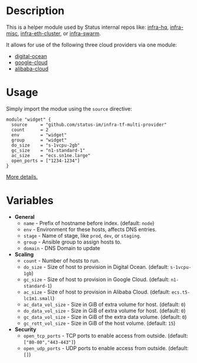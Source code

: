 # Description

This is a helper module used by Status internal repos like: [infra-hq](https://github.com/status-im/infra-hq), [infra-misc](https://github.com/status-im/infra-misc), [infra-eth-cluster](https://github.com/status-im/infra-eth-cluster), or [infra-swarm](https://github.com/status-im/infra-swarm).

It allows for use of the following three cloud providers via one module:
* [digital-ocean](https://github.com/status-im/infra-tf-digital-ocean)
* [google-cloud](https://github.com/status-im/infra-tf-google-cloud)
* [alibaba-cloud](https://github.com/status-im/infra-tf-alibaba-cloud)

# Usage

Simply import the modue using the `source` directive:
```hcl
module "widget" {
  source     = "github.com/status-im/infra-tf-multi-provider"
  count      = 2
  env        = "widget"
  group      = "widget"
  do_size    = "s-1vcpu-2gb"
  gc_size    = "n1-standard-1"
  ac_size    = "ecs.sn1ne.large"
  open_ports = ["1234-1234"]
}
```
[More details.](https://www.terraform.io/docs/modules/sources.html#github)

# Variables

* __General__
  * `name` - Prefix of hostname before index. (default: `node`)
  * `env` - Environment for these hosts, affects DNS entries.
  * `stage` - Name of stage, like `prod`, `dev`, or `staging`.
  * `group` - Ansible group to assign hosts to.
  * `domain` - DNS Domain to update
* __Scaling__
  * `count` - Number of hosts to run.
  * `do_size` - Size of host to provision in Digital Ocean. (default: `s-1vcpu-1gb`)
  * `gc_size` - Size of host to provision in Google Cloud. (default: `n1-standard-1`)
  * `ac_size` - Size of host to provision in Alibaba Cloud. (default: `ecs.t5-lc1m1.small`)
  * `ac_data_vol_size` - Size in GiB of extra volume for host. (default: `0`)
  * `do_data_vol_size` - Size in GiB of extra volume for host. (default: `0`)
  * `gc_data_vol_size` - Size in GiB of the extra data volume. (default: `0`)
  * `gc_rott_vol_size` - Size in GiB of the host volume. (default: `15`)
* __Security__
  * `open_tcp_ports` - TCP ports to enable access from outside. (default: `["80-80","443-443"]`)
  * `open_udp_ports` - UDP ports to enable access from outside. (default: `[]`)
